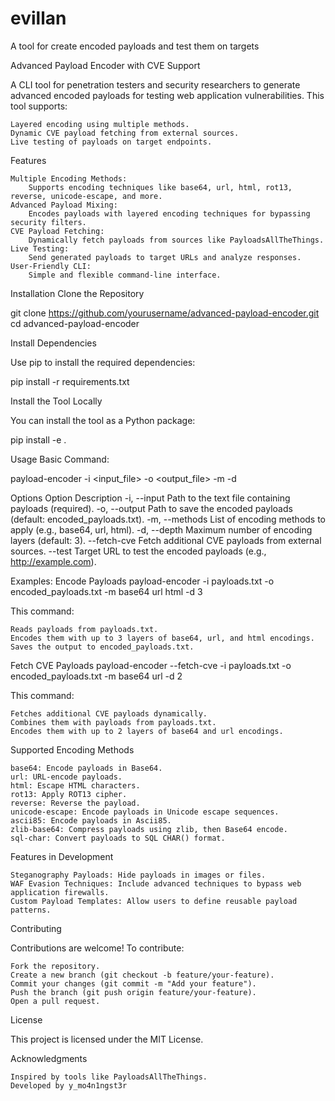 # evillan

A tool for create encoded payloads and test them on targets

Advanced Payload Encoder with CVE Support

A CLI tool for penetration testers and security researchers to generate advanced encoded payloads for testing web application vulnerabilities. This tool supports:

    Layered encoding using multiple methods.
    Dynamic CVE payload fetching from external sources.
    Live testing of payloads on target endpoints.

Features

    Multiple Encoding Methods:
        Supports encoding techniques like base64, url, html, rot13, reverse, unicode-escape, and more.
    Advanced Payload Mixing:
        Encodes payloads with layered encoding techniques for bypassing security filters.
    CVE Payload Fetching:
        Dynamically fetch payloads from sources like PayloadsAllTheThings.
    Live Testing:
        Send generated payloads to target URLs and analyze responses.
    User-Friendly CLI:
        Simple and flexible command-line interface.
Installation
Clone the Repository

git clone https://github.com/yourusername/advanced-payload-encoder.git
cd advanced-payload-encoder

Install Dependencies

Use pip to install the required dependencies:

pip install -r requirements.txt

Install the Tool Locally

You can install the tool as a Python package:

pip install -e .

Usage
Basic Command:

payload-encoder -i <input_file> -o <output_file> -m <methods> -d <depth>

Options
Option	Description
-i, --input	Path to the text file containing payloads (required).
-o, --output	Path to save the encoded payloads (default: encoded_payloads.txt).
-m, --methods	List of encoding methods to apply (e.g., base64, url, html).
-d, --depth	Maximum number of encoding layers (default: 3).
--fetch-cve	Fetch additional CVE payloads from external sources.
--test	Target URL to test the encoded payloads (e.g., http://example.com).

Examples:
Encode Payloads
payload-encoder -i payloads.txt -o encoded_payloads.txt -m base64 url html -d 3

This command:

    Reads payloads from payloads.txt.
    Encodes them with up to 3 layers of base64, url, and html encodings.
    Saves the output to encoded_payloads.txt.

Fetch CVE Payloads
payload-encoder --fetch-cve -i payloads.txt -o encoded_payloads.txt -m base64 url -d 2

This command:

    Fetches additional CVE payloads dynamically.
    Combines them with payloads from payloads.txt.
    Encodes them with up to 2 layers of base64 and url encodings.

Supported Encoding Methods

    base64: Encode payloads in Base64.
    url: URL-encode payloads.
    html: Escape HTML characters.
    rot13: Apply ROT13 cipher.
    reverse: Reverse the payload.
    unicode-escape: Encode payloads in Unicode escape sequences.
    ascii85: Encode payloads in Ascii85.
    zlib-base64: Compress payloads using zlib, then Base64 encode.
    sql-char: Convert payloads to SQL CHAR() format.

Features in Development

    Steganography Payloads: Hide payloads in images or files.
    WAF Evasion Techniques: Include advanced techniques to bypass web application firewalls.
    Custom Payload Templates: Allow users to define reusable payload patterns.

Contributing

Contributions are welcome! To contribute:

    Fork the repository.
    Create a new branch (git checkout -b feature/your-feature).
    Commit your changes (git commit -m "Add your feature").
    Push the branch (git push origin feature/your-feature).
    Open a pull request.

License

This project is licensed under the MIT License.

Acknowledgments

    Inspired by tools like PayloadsAllTheThings.
    Developed by y_mo4n1ngst3r







